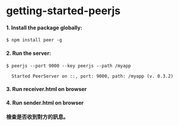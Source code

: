 # getting-started-peerjs

<h4>1. Install the package globally:</h4>
<p><code>$ npm install peer -g</code></p>
<h4>2. Run the server:</h4>
<p><code>$ peerjs --port 9000 --key peerjs --path /myapp</code></p>
<p><code>  Started PeerServer on ::, port: 9000, path: /myapp (v. 0.3.2)</code></p>
<h4>3. Run receiver.html on browser</h4>
<h4>4. Run sender.html on browser</h4>
<h4>檢查是否收到對方的訊息。</h4>
